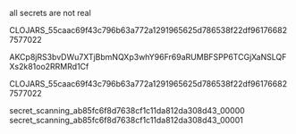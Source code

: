 all secrets are not real


CLOJARS_55caac69f43c796b63a772a1291965625d786538f22df961766827577022

AKCp8jRS3bvDWu7XTjBbmNQXp3whY96Fr69aRUMBFSPP6TCGjXaNSLQFXs2k81oo2RRMRd1Cf

CLOJARS_55caac69f43c796b63a772a1291965625d786538f22df961766827577022

secret_scanning_ab85fc6f8d7638cf1c11da812da308d43_00000
secret_scanning_ab85fc6f8d7638cf1c11da812da308d43_00001
